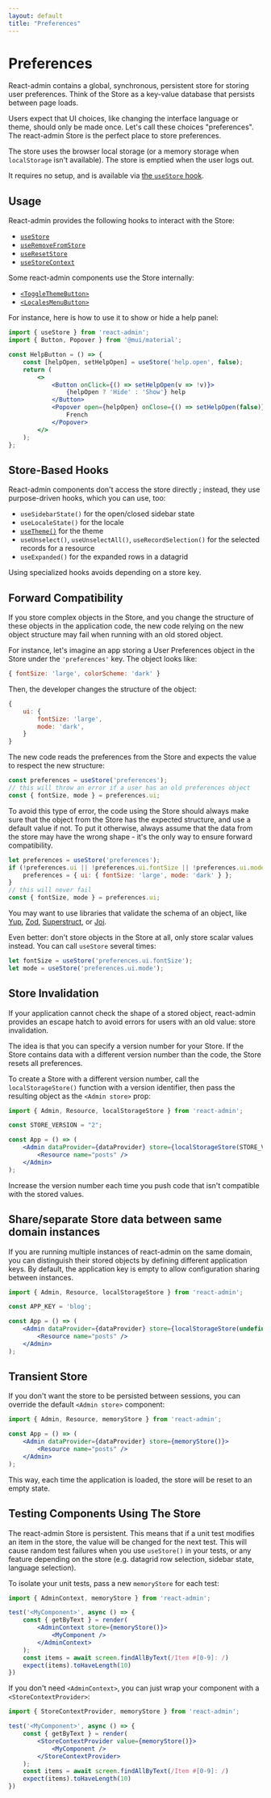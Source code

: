 ```yaml
---
layout: default
title: "Preferences"
---
```


# Preferences

React-admin contains a global, synchronous, persistent store for storing user preferences. Think of the Store as a key-value database that persists between page loads.

Users expect that UI choices, like changing the interface language or theme, should only be made once. Let's call these choices "preferences". The react-admin Store is the perfect place to store preferences.

The store uses the browser local storage (or a memory storage when `localStorage` isn't available). The store is emptied when the user logs out.

It requires no setup, and is available via [the `useStore` hook](useStore.md). 

## Usage

React-admin provides the following hooks to interact with the Store: 

* [`useStore`](useStore.md)
* [`useRemoveFromStore`](useRemoveFromStore.md)
* [`useResetStore`](useResetStore.md)
* [`useStoreContext`](useStoreContext.md)

Some react-admin components use the Store internally:

* [`<ToggleThemeButton>`](ToggleThemeButton.md)
* [`<LocalesMenuButton>`](LocalesMenuButton.md)

For instance, here is how to use it to show or hide a help panel:

```jsx
import { useStore } from 'react-admin';
import { Button, Popover } from '@mui/material';

const HelpButton = () => {
    const [helpOpen, setHelpOpen] = useStore('help.open', false);
    return (
        <>
            <Button onClick={() => setHelpOpen(v => !v)}>
                {helpOpen ? 'Hide' : 'Show'} help
            </Button>
            <Popover open={helpOpen} onClose={() => setHelpOpen(false)}>
                French
            </Popover>
        </>
    );
};
```

## Store-Based Hooks

React-admin components don't access the store directly ; instead, they use purpose-driven hooks, which you can use, too:

- `useSidebarState()` for the open/closed sidebar state
- `useLocaleState()` for the locale
- [`useTheme()`](useTheme.md) for the theme
- `useUnselect()`, `useUnselectAll()`, `useRecordSelection()` for the selected records for a resource
- `useExpanded()` for the expanded rows in a datagrid

Using specialized hooks avoids depending on a store key.

## Forward Compatibility

If you store complex objects in the Store, and you change the structure of these objects in the application code, the new code relying on the new object structure may fail when running with an old stored object.

For instance, let's imagine an app storing a User Preferences object in the Store under the `'preferences'` key. The object looks like:

```jsx
{ fontSize: 'large', colorScheme: 'dark' }
```

Then, the developer changes the structure of the object:

```jsx
{
    ui: {
        fontSize: 'large',
        mode: 'dark',
    }
}
```

The new code reads the preferences from the Store and expects the value to respect the new structure:

```jsx
const preferences = useStore('preferences');
// this will throw an error if a user has an old preferences object
const { fontSize, mode } = preferences.ui;
```

To avoid this type of error, the code using the Store should always make sure that the object from the Store has the expected structure, and use a default value if not. To put it otherwise, always assume that the data from the store may have the wrong shape - it's the only way to ensure forward compatibility.

```jsx
let preferences = useStore('preferences');
if (!preferences.ui || !preferences.ui.fontSize || !preferences.ui.mode) {
    preferences = { ui: { fontSize: 'large', mode: 'dark' } };
}
// this will never fail
const { fontSize, mode } = preferences.ui;
```

You may want to use libraries that validate the schema of an object, like [Yup](https://github.com/jquense/yup), [Zod](https://github.com/vriad/zod), [Superstruct](https://github.com/ianstormtaylor/superstruct), or [Joi](https://github.com/hapijs/joi).

Even better: don't store objects in the Store at all, only store scalar values instead. You can call `useStore` several times:

```jsx
let fontSize = useStore('preferences.ui.fontSize');
let mode = useStore('preferences.ui.mode');
```

## Store Invalidation

If your application cannot check the shape of a stored object, react-admin provides an escape hatch to avoid errors for users with an old value: store invalidation. 

The idea is that you can specify a version number for your Store. If the Store contains data with a different version number than the code, the Store resets all preferences.

To create a Store with a different version number, call the `localStorageStore()` function with a version identifier, then pass the resulting object as the `<Admin store>` prop:

```jsx
import { Admin, Resource, localStorageStore } from 'react-admin';

const STORE_VERSION = "2";

const App = () => (
    <Admin dataProvider={dataProvider} store={localStorageStore(STORE_VERSION)}>
        <Resource name="posts" />
    </Admin>
);
```

Increase the version number each time you push code that isn't compatible with the stored values. 

## Share/separate Store data between same domain instances

If you are running multiple instances of react-admin on the same domain, you can distinguish their stored objects by defining different application keys. By default, the application key is empty to allow configuration sharing between instances.

```jsx
import { Admin, Resource, localStorageStore } from 'react-admin';

const APP_KEY = 'blog';

const App = () => (
    <Admin dataProvider={dataProvider} store={localStorageStore(undefined, APP_KEY)}>
        <Resource name="posts" />
    </Admin>
);
```


## Transient Store

If you don't want the store to be persisted between sessions, you can override the default `<Admin store>` component:

```jsx
import { Admin, Resource, memoryStore } from 'react-admin';

const App = () => (
    <Admin dataProvider={dataProvider} store={memoryStore()}>
        <Resource name="posts" />
    </Admin>
);
```

This way, each time the application is loaded, the store will be reset to an empty state.

## Testing Components Using The Store

The react-admin Store is persistent. This means that if a unit test modifies an item in the store, the value will be changed for the next test. This will cause random test failures when you use `useStore()` in your tests, or any feature depending on the store (e.g. datagrid row selection, sidebar state, language selection).

To isolate your unit tests, pass a new `memoryStore` for each test:

```jsx
import { AdminContext, memoryStore } from 'react-admin';

test('<MyComponent>', async () => {
    const { getByText } = render(
        <AdminContext store={memoryStore()}>
            <MyComponent />
        </AdminContext>
    );
    const items = await screen.findAllByText(/Item #[0-9]: /)
    expect(items).toHaveLength(10)
})
```

If you don't need `<AdminContext>`, you can just wrap your component with a `<StoreContextProvider>`:

```jsx
import { StoreContextProvider, memoryStore } from 'react-admin';

test('<MyComponent>', async () => {
    const { getByText } = render(
        <StoreContextProvider value={memoryStore()}>
            <MyComponent />
        </StoreContextProvider>
    );
    const items = await screen.findAllByText(/Item #[0-9]: /)
    expect(items).toHaveLength(10)
})
```
